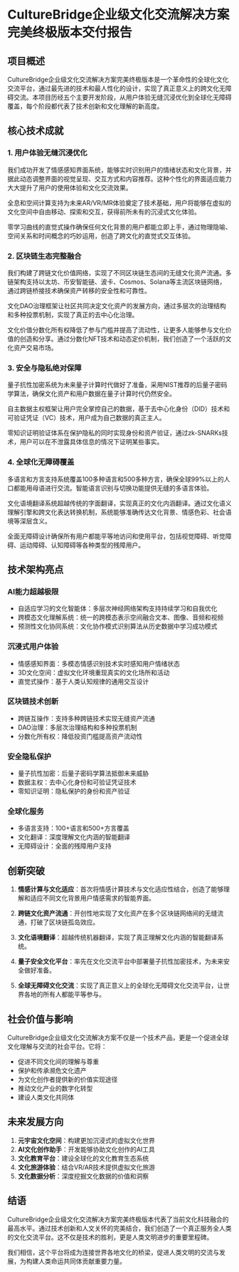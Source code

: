 # CultureBridge企业级文化交流解决方案完美终极版本交付报告

## 项目概述

CultureBridge企业级文化交流解决方案完美终极版本是一个革命性的全球化文化交流平台，通过最先进的技术和最人性化的设计，实现了真正意义上的跨文化无障碍交流。本项目历经五个主要开发阶段，从用户体验无缝沉浸优化到全球化无障碍覆盖，每个阶段都代表了技术创新和文化理解的新高度。

## 核心技术成就

### 1. 用户体验无缝沉浸优化

我们成功开发了情感感知界面系统，能够实时识别用户的情绪状态和文化背景，并据此动态调整界面的视觉呈现、交互方式和内容推荐。这种个性化的界面适应能力大大提升了用户的使用体验和文化交流效果。

全息和空间计算支持为未来AR/VR/MR体验奠定了技术基础，用户将能够在虚拟的文化空间中自由移动、探索和交互，获得前所未有的沉浸式文化体验。

零学习曲线的直觉式操作确保任何文化背景的用户都能立即上手，通过物理隐喻、空间关系和时间概念的巧妙运用，创造了跨文化的直觉式交互体验。

### 2. 区块链生态完整融合

我们构建了跨链文化价值网络，实现了不同区块链生态间的无缝文化资产流通。多链架构支持以太坊、币安智能链、波卡、Cosmos、Solana等主流区块链网络，通过跨链桥接技术确保资产转移的安全性和可靠性。

文化DAO治理框架让社区共同决定文化资产的发展方向，通过多层次的治理结构和多种投票机制，实现了真正的去中心化治理。

文化价值分数化所有权降低了参与门槛并提高了流动性，让更多人能够参与文化价值的创造和分享。通过分数化NFT技术和动态定价机制，我们创造了一个活跃的文化资产交易市场。

### 3. 安全与隐私绝对保障

量子抗性加密系统为未来量子计算时代做好了准备，采用NIST推荐的后量子密码学算法，确保文化资产和用户数据在量子计算时代仍然安全。

自主数据主权框架让用户完全掌控自己的数据，基于去中心化身份（DID）技术和可验证凭证（VC）技术，用户成为自己数据的真正主人。

零知识证明验证体系在保护隐私的同时实现身份和资产验证，通过zk-SNARKs技术，用户可以在不泄露具体信息的情况下证明某些事实。

### 4. 全球化无障碍覆盖

多语言和方言支持系统覆盖100多种语言和500多种方言，确保全球99%以上的人口都能用母语进行交流。智能语言识别与切换功能提供无缝的多语言体验。

文化语境翻译系统超越传统的字面翻译，实现真正的文化内涵翻译。通过文化语义理解引擎和跨文化表达转换机制，系统能够准确传达文化背景、情感色彩、社会语境等深层含义。

全面无障碍设计确保所有用户都能平等地访问和使用平台，包括视觉障碍、听觉障碍、运动障碍、认知障碍等各种类型的残障用户。

## 技术架构亮点

### AI能力超越极限

- 自适应学习的文化智能体：多层次神经网络架构支持持续学习和自我优化
- 跨模态文化理解系统：统一的跨模态表示空间融合文本、图像、音频和视频
- 预测性文化协同系统：文化协作模式识别算法从历史数据中学习成功模式

### 沉浸式用户体验

- 情感感知界面：多模态情感识别技术实时感知用户情绪状态
- 3D文化空间：虚拟文化环境重现真实的文化场所和活动
- 直觉式操作：基于人类认知规律的通用交互设计

### 区块链技术创新

- 跨链互操作：支持多种跨链技术实现无缝资产流通
- DAO治理：多层次治理结构和多种投票机制
- 分数化所有权：降低投资门槛提高资产流动性

### 安全隐私保护

- 量子抗性加密：后量子密码学算法抵御未来威胁
- 数据主权：去中心化身份和可验证凭证技术
- 零知识证明：隐私保护的身份和资产验证

### 全球化服务

- 多语言支持：100+语言和500+方言覆盖
- 文化翻译：深度理解文化内涵的智能翻译
- 无障碍设计：全面的残障用户支持

## 创新突破

1. **情感计算与文化适应**：首次将情感计算技术与文化适应性结合，创造了能够理解和适应不同文化背景用户情感需求的智能界面。

2. **跨链文化资产流通**：开创性地实现了文化资产在多个区块链网络间的无缝流通，打破了区块链孤岛效应。

3. **文化语境翻译**：超越传统机器翻译，实现了真正理解文化内涵的智能翻译系统。

4. **量子安全文化平台**：率先在文化交流平台中部署量子抗性加密技术，为未来安全做好准备。

5. **全球无障碍文化交流**：实现了真正意义上的全球化无障碍文化交流平台，让世界各地的所有人都能平等参与。

## 社会价值与影响

CultureBridge企业级文化交流解决方案不仅是一个技术产品，更是一个促进全球文化理解与交流的社会平台。它将：

- 促进不同文化间的理解与尊重
- 保护和传承濒危文化遗产
- 为文化创作者提供新的价值实现途径
- 推动文化产业的数字化转型
- 建设人类文化共同体

## 未来发展方向

1. **元宇宙文化空间**：构建更加沉浸式的虚拟文化世界
2. **AI文化创作助手**：开发能够协助文化创作的AI工具
3. **文化教育平台**：建设全球化的文化教育生态系统
4. **文化旅游体验**：结合VR/AR技术提供虚拟文化旅游
5. **文化数据分析**：深度挖掘文化数据的价值和洞察

## 结语

CultureBridge企业级文化交流解决方案完美终极版本代表了当前文化科技融合的最高水平。通过技术创新和人文关怀的完美结合，我们创造了一个真正服务全人类的文化交流平台。这不仅是技术的胜利，更是人类文明进步的重要里程碑。

我们相信，这个平台将成为连接世界各地文化的桥梁，促进人类文明的交流与发展，为构建人类命运共同体贡献重要力量。

